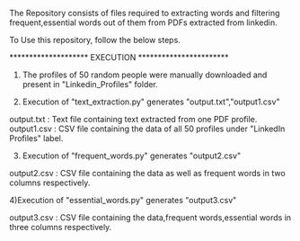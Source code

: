 The Repository consists of files required to extracting words and filtering frequent,essential words out of them from PDFs extracted from linkedin.

To Use this repository, follow the below steps.

******************** EXECUTION ***********************

1) The profiles of 50 random people were manually downloaded and present in "Linkedin_Profiles" folder.

2) Execution of "text_extraction.py" generates "output.txt","output1.csv"

output.txt : Text file containing text extracted from one PDF profile.
output1.csv : CSV file containing the data of all 50 profiles under "LinkedIn Profiles" label.

3) Execution of "frequent_words.py" generates "output2.csv"

output2.csv : CSV file containing the data as well as frequent words in two columns respectively.

4)Execution of "essential_words.py" generates "output3.csv"

output3.csv : CSV file containing the data,frequent words,essential words in three columns respectively. 